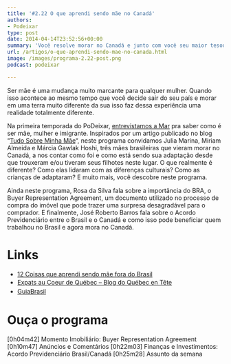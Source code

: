 ```yaml
---
title: '#2.22 O que aprendi sendo mãe no Canadá'
authors:
- Podeixar
type: post
date: 2014-04-14T23:52:56+00:00
summary: 'Você resolve morar no Canadá e junto com você seu maior tesouro: seus filhos. Como é vir com filhos pequenos, adolescentes ou ainda se tornar mãe ao mesmo tempo que você deixa pra trás seu país, seus amigos e sua família? Neste programa entrevistamos não uma, mas três mães que nos contam como foi viver essas experiências ao mesmo tempo.'
url: /artigos/o-que-aprendi-sendo-mae-no-canada.html
image: /images/programa-2.22-post.png
podcast: podeixar

---
```

Ser mãe é uma mudança muito marcante para qualquer mulher. Quando isso acontece ao mesmo tempo que você decide sair do seu país e morar em uma terra muito diferente da sua isso faz dessa experiência uma realidade totalmente diferente.

Na primeira temporada do PoDeixar, <a href="http://www.podeixar.com/mae-mulher-e-imigrante/" target="_blank">entrevistamos a Mar</a> pra saber como é ser mãe, mulher e imigrante. Inspirados por um artigo publicado no blog &#8220;<a href="http://tudosobreminhamae.com/" target="_blank">Tudo Sobre Minha Mãe</a>&#8220;, neste programa convidamos Julia Marina, Miriam Almeida e Márcia Gawlak Hoshi, três mães brasileiras que vieram morar no Canadá, a nos contar como foi e como está sendo sua adaptação desde que trouxeram e/ou tiveram seus filhotes neste lugar. O que realmente é diferente? Como elas lidaram com as diferenças culturais? Como as crianças de adaptaram? E muito mais, você descobre neste programa.

Ainda neste programa, Rosa da Silva fala sobre a importância do BRA, o Buyer Representation Agreement, um documento utilizado no processo de compra do imóvel que pode trazer uma surpresa desagradável para o comprador. E finalmente, José Roberto Barros fala sobre o Acordo Previdenciário entre o Brasil e o Canadá e como isso pode beneficiar quem trabalhou no Brasil e agora mora no Canadá.

# Links

  * <a href="http://tudosobreminhamae.com/maes-fora-do-brasil/2014/3/29/12-coisas-que-aprendi-sendo-me-fora-do-brasil" target="_blank">12 Coisas que aprendi sendo mãe fora do Brasil</a>
  * <a href="http://blogue.quebecentete.com" target="_blank"><span style="line-height: 1.5em;">Expats au Coeur de Québec &#8211; Blog do Québec en Tête</span></a>
  * <a href="http://www.guiabrasil.ca/" target="_blank"><span style="line-height: 1.5em;">GuiaBrasil</span></a>

# Ouça o programa

[0h04m42] Momento Imobiliário: Buyer Representation Agreement
[0h10m47] Anúncios e Comentários
[0h22m03] Finanças e Investimentos: Acordo Previdenciário Brasil/Canadá
[0h25m28] Assunto da semana